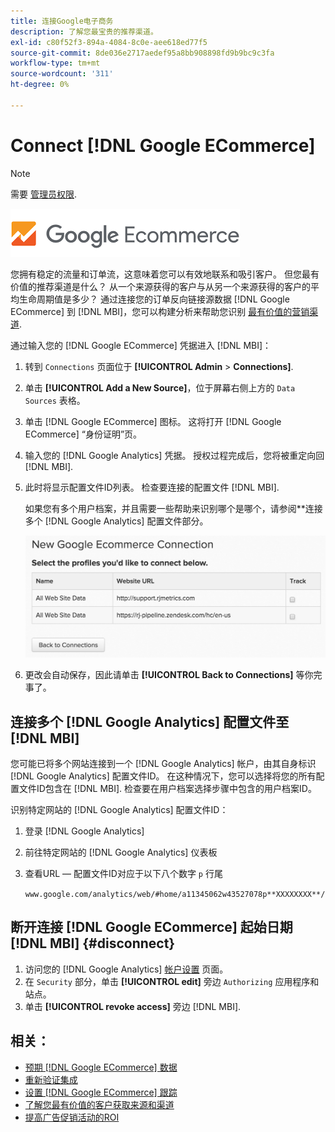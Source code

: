 ```yaml
---
title: 连接Google电子商务
description: 了解您最宝贵的推荐渠道。
exl-id: c80f52f3-894a-4084-8c0e-aee618ed77f5
source-git-commit: 8de036e2717aedef95a8bb908898fd9b9bc9c3fa
workflow-type: tm+mt
source-wordcount: '311'
ht-degree: 0%

---
```


# Connect [!DNL Google ECommerce]

>[!NOTE]
>
>需要 [管理员权限](../../../administrator/user-management/user-management.md).

![](../../../assets/google-ecommerce-logo.png)

您拥有稳定的流量和订单流，这意味着您可以有效地联系和吸引客户。 但您最有价值的推荐渠道是什么？ 从一个来源获得的客户与从另一个来源获得的客户的平均生命周期值是多少？ 通过连接您的订单反向链接源数据 [!DNL Google ECommerce] 到 [!DNL MBI]，您可以构建分析来帮助您识别 [最有价值的营销渠道](../../../data-analyst/analysis/most-value-source-channel.md).

通过输入您的 [!DNL Google ECommerce] 凭据进入 [!DNL MBI]：

1. 转到 `Connections` 页面位于 **[!UICONTROL Admin** > **Connections]**.
1. 单击 **[!UICONTROL Add a New Source]**，位于屏幕右侧上方的 `Data Sources` 表格。
1. 单击 [!DNL Google ECommerce] 图标。 这将打开 [!DNL Google ECommerce] “身份证明”页。
1. 输入您的 [!DNL Google Analytics] 凭据。 授权过程完成后，您将被重定向回 [!DNL MBI].
1. 此时将显示配置文件ID列表。 检查要连接的配置文件 [!DNL MBI].

   如果您有多个用户档案，并且需要一些帮助来识别哪个是哪个，请参阅**连接多个 [!DNL Google Analytics] 配置文件部分。

   ![](../../../assets/conn-mult-ga-profiles.png)<!--{: width="500"}-->

1. 更改会自动保存，因此请单击 **[!UICONTROL Back to Connections]** 等你完事了。

## 连接多个 [!DNL Google Analytics] 配置文件至 [!DNL MBI]

您可能已将多个网站连接到一个 [!DNL Google Analytics] 帐户，由其自身标识 [!DNL Google Analytics] 配置文件ID。 在这种情况下，您可以选择将您的所有配置文件ID包含在 [!DNL MBI]. 检查要在用户档案选择步骤中包含的用户档案ID。

识别特定网站的 [!DNL Google Analytics] 配置文件ID：

1. 登录 [!DNL Google Analytics]
1. 前往特定网站的 [!DNL Google Analytics] 仪表板
1. 查看URL — 配置文件ID对应于以下八个数字 `p` 行尾

   `www.google.com/analytics/web/#home/a11345062w43527078p**XXXXXXXX**/`

## 断开连接 [!DNL Google ECommerce] 起始日期 [!DNL MBI] {#disconnect}

1. 访问您的 [!DNL Google Analytics] [帐户设置](https://www.google.com/account/about/?hl=en) 页面。
1. 在 `Security` 部分，单击 **[!UICONTROL edit]** 旁边 `Authorizing` 应用程序和站点。
1. 单击 **[!UICONTROL revoke access]** 旁边 [!DNL MBI].

## 相关：

* [预期 [!DNL Google ECommerce] 数据](../integrations/google-ecommerce-data.md)
* [重新验证集成](https://experienceleague.adobe.com/docs/commerce-knowledge-base/kb/how-to/mbi-reauthenticating-integrations.html?lang=en)
* [设置 [!DNL Google ECommerce] 跟踪](https://support.google.com/analytics/answer/1009612?hl=en)
* [了解您最有价值的客户获取来源和渠道](../../analysis/most-value-source-channel.md)
* [提高广告促销活动的ROI](../../analysis/roi-ad-camp.md)
